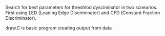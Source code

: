 Search for best parameters for threshlod dysciminator in two scnearios. <br/>
First using LED (Leading Edge Discriminator) and CFD (Constant Fraction Discriminator).

draw.C is basic program creating output from data
